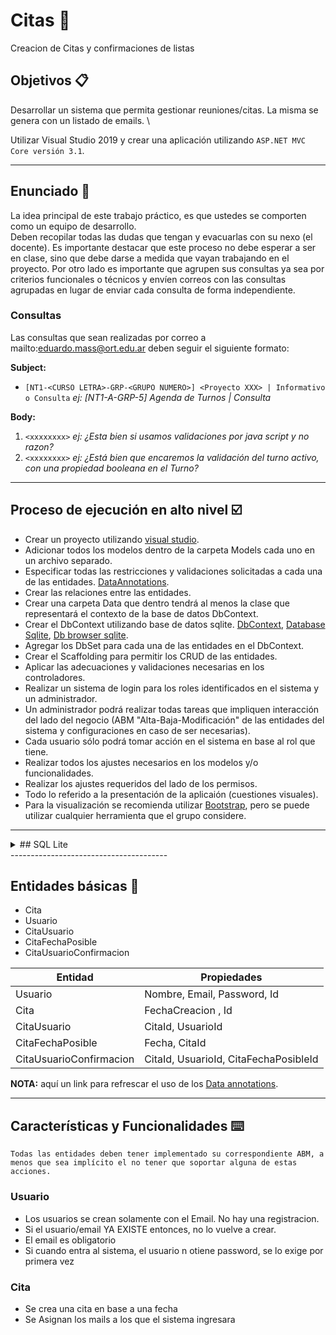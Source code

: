 # Citas 📖
Creacion de Citas y confirmaciones de listas

## Objetivos 📋

Desarrollar un sistema que permita gestionar reuniones/citas. La misma se genera con un listado de emails. \

Utilizar Visual Studio 2019 y crear una aplicación utilizando `ASP.NET MVC Core versión 3.1`.

---------------------------------------

## Enunciado 📢

La idea principal de este trabajo práctico, es que ustedes se comporten como un equipo de desarrollo.\
Deben recopilar todas las dudas que tengan y evacuarlas con su nexo (el docente). 
Es importante destacar que este proceso no debe esperar a ser en clase, sino que debe darse a medida que vayan trabajando en el proyecto. 
Por otro lado es importante que agrupen sus consultas ya sea por criterios funcionales o técnicos y envíen correos con las consultas agrupadas en lugar de enviar cada consulta de forma independiente.

### Consultas

Las consultas que sean realizadas por correo a mailto:eduardo.mass@ort.edu.ar deben seguir el siguiente formato:

**Subject:**

- `[NT1-<CURSO LETRA>-GRP-<GRUPO NUMERO>] <Proyecto XXX> | Informativo o Consulta` *ej: [NT1-A-GRP-5] Agenda de Turnos | Consulta*

**Body:**

1. `<xxxxxxxx>` *ej: ¿Esta bien si usamos validaciones por java script y no razon?*
2. `<xxxxxxxx>` *ej: ¿Está bien que encaremos la validación del turno activo, con una propiedad booleana en el Turno?*

---------------------------------------

## Proceso de ejecución en alto nivel ☑️

- Crear un proyecto utilizando [visual studio].
- Adicionar todos los modelos dentro de la carpeta Models cada uno en un archivo separado.
- Especificar todas las restricciones y validaciones solicitadas a cada una de las entidades. [DataAnnotations].
- Crear las relaciones entre las entidades.
- Crear una carpeta Data que dentro tendrá al menos la clase que representará el contexto de la base de datos DbContext.
- Crear el DbContext utilizando base de datos sqlite. [DbContext], [Database Sqlite], [Db browser sqlite].
- Agregar los DbSet para cada una de las entidades en el DbContext.
- Crear el Scaffolding para permitir los CRUD de las entidades.
- Aplicar las adecuaciones y validaciones necesarias en los controladores.
- Realizar un sistema de login para los roles identificados en el sistema y un administrador.
- Un administrador podrá realizar todas tareas que impliquen interacción del lado del negocio (ABM "Alta-Baja-Modificación" de las entidades del sistema y configuraciones en caso de ser necesarias).
- Cada usuario sólo podrá tomar acción en el sistema en base al rol que tiene.
- Realizar todos los ajustes necesarios en los modelos y/o funcionalidades.
- Realizar los ajustes requeridos del lado de los permisos.
- Todo lo referido a la presentación de la aplicaión (cuestiones visuales).
- Para la visualización se recomienda utilizar [Bootstrap], pero se puede utilizar cualquier herramienta que el grupo considere.

---------------------------------------

<details>
  <summary>## SQL Lite</summary>
  
  




- Entity Framework

> Microsoft.EntityFramworkCore.SqlLite

- StartUp.cs , metodo public void ConfigureServices(IServiceCollection services)
```C#
services.AddDbContext<%NOMBRE DEL DBCONTEXT%>(options => 
   options.UseSqlite(@"filename=%PATH DEL ARCHIVO DE SQLLITE%.db"));
```

- Contexto
```C#
public class %NOMBRE DEL DBCONTEXT% : DbContext
{
   public %NOMBRE DEL DBCONTEXT%(DbContextOptions opciones) : base(opciones)
   {

   }
   public DbSet<%Modelo%> %Modelo en Plural% { get; set; }
}
```
   
   </details>
---------------------------------------


## Entidades básicas 📄

- Cita
- Usuario
- CitaUsuario
- CitaFechaPosible
- CitaUsuarioConfirmacion


| Entidad | Propiedades |
| ----- | ----- |
| Usuario | Nombre, Email, Password, Id |
| Cita | FechaCreacion , Id |
| CitaUsuario | CitaId, UsuarioId |
| CitaFechaPosible | Fecha, CitaId |
| CitaUsuarioConfirmacion |CitaId, UsuarioId, CitaFechaPosibleId |

**NOTA:** aquí un link para refrescar el uso de los [Data annotations].

---------------------------------------

## Características y Funcionalidades ⌨️

`Todas las entidades deben tener implementado su correspondiente ABM, a menos que sea implícito el no tener que soportar alguna de estas acciones.`


### Usuario

- Los usuarios se crean solamente con el Email. No hay una registracion.
- Si el usuario/email YA EXISTE entonces, no lo vuelve a crear. 
- El email es obligatorio
- Si cuando entra al sistema, el usuario n otiene password, se lo exige por primera vez

### Cita

- Se crea una cita en base a una fecha
- Se Asignan los mails a los que el sistema ingresara



[//]: # (referencias externas)
   [visual studio]: <https://visualstudio.microsoft.com/en/vs/>
   [Data annotations]: <https://www.c-sharpcorner.com/UploadFile/af66b7/data-annotations-for-mvc/>
   [Bootstrap]: <https://getbootstrap.com/>
   [DbContext]: <https://docs.microsoft.com/en-us/dotnet/api/microsoft.entityframeworkcore.dbcontext?view=efcore-3.1>
   [Database Sqlite]: <https://docs.microsoft.com/en-us/ef/core/providers/sqlite/?tabs=dotnet-core-cli>
   [Db browser sqlite]: <https://sqlitebrowser.org/>
   [DataAnnotations]: <https://docs.microsoft.com/en-us/dotnet/api/system.componentmodel.dataannotations?view=netcore-3.1>

